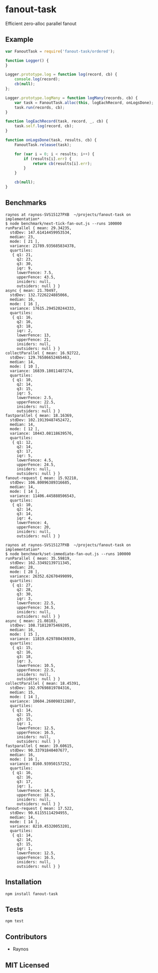 # fanout-task

<!--
    [![build status][build-png]][build]
    [![Coverage Status][cover-png]][cover]
    [![Davis Dependency status][dep-png]][dep]
-->

<!-- [![NPM][npm-png]][npm] -->

Efficient zero-alloc parallel fanout

## Example

```js
var FanoutTask = require('fanout-task/ordered');

function Logger() {
}

Logger.prototype.log = function log(record, cb) {
    console.log(record);
    cb(null);
};

Logger.prototype.logMany = function logMany(records, cb) {
    var task = FanoutTask.alloc(this, logEachRecord, onLogsDone);
    task.run(records, cb);
}

function logEachRecord(task, record, _, cb) {
    task.self.log(record, cb);
}

function onLogsDone(task, results, cb) {
    FanoutTask.release(task);

    for (var i = 0; i < results; i++) {
        if (results[i].err) {
            return cb(results[i].err);
        }
    }

    cb(null);
}
```

## Benchmarks

```
raynos at raynos-SVS15127PXB  ~/projects/fanout-task on implementation*
$ node benchmark/next-tick-fan-out.js --runs 100000
runParallel { mean: 29.34235,
  stdDev: 147.61414459953534,
  median: 23,
  mode: [ 21 ],
  variance: 21789.935685834378,
  quartiles: 
   { q1: 21,
     q2: 23,
     q3: 30,
     iqr: 9,
     lowerFence: 7.5,
     upperFence: 43.5,
     insiders: null,
     outsiders: null } }
async { mean: 21.70497,
  stdDev: 132.7226224885066,
  median: 16,
  mode: [ 16 ],
  variance: 17615.294520244333,
  quartiles: 
   { q1: 16,
     q2: 16,
     q3: 18,
     iqr: 2,
     lowerFence: 13,
     upperFence: 21,
     insiders: null,
     outsiders: null } }
collectParallel { mean: 16.92722,
  stdDev: 129.76586652465463,
  median: 14,
  mode: [ 10 ],
  variance: 16839.18011487274,
  quartiles: 
   { q1: 10,
     q2: 14,
     q3: 15,
     iqr: 5,
     lowerFence: 2.5,
     upperFence: 22.5,
     insiders: null,
     outsiders: null } }
fastparallel { mean: 18.16369,
  stdDev: 102.19139487452472,
  median: 14,
  mode: [ 12 ],
  variance: 10443.08118639576,
  quartiles: 
   { q1: 12,
     q2: 14,
     q3: 17,
     iqr: 5,
     lowerFence: 4.5,
     upperFence: 24.5,
     insiders: null,
     outsiders: null } }
fanout-request { mean: 15.92218,
  stdDev: 106.80096389316685,
  median: 14,
  mode: [ 14 ],
  variance: 11406.445888506543,
  quartiles: 
   { q1: 10,
     q2: 14,
     q3: 14,
     iqr: 4,
     lowerFence: 4,
     upperFence: 20,
     insiders: null,
     outsiders: null } }
```

```
raynos at raynos-SVS15127PXB  ~/projects/fanout-task on implementation*
$ node benchmark/set-immediate-fan-out.js --runs 100000
runParallel { mean: 35.59819,
  stdDev: 162.33492139711345,
  median: 28,
  mode: [ 28 ],
  variance: 26352.62670499099,
  quartiles: 
   { q1: 27,
     q2: 28,
     q3: 30,
     iqr: 3,
     lowerFence: 22.5,
     upperFence: 34.5,
     insiders: null,
     outsiders: null } }
async { mean: 21.08103,
  stdDev: 108.71812075469205,
  median: 16,
  mode: [ 15 ],
  variance: 11819.629780436939,
  quartiles: 
   { q1: 15,
     q2: 16,
     q3: 18,
     iqr: 3,
     lowerFence: 10.5,
     upperFence: 22.5,
     insiders: null,
     outsiders: null } }
collectParallel { mean: 18.45391,
  stdDev: 102.97698819784316,
  median: 15,
  mode: [ 14 ],
  variance: 10604.260098312887,
  quartiles: 
   { q1: 14,
     q2: 15,
     q3: 15,
     iqr: 1,
     lowerFence: 12.5,
     upperFence: 16.5,
     insiders: null,
     outsiders: null } }
fastparallel { mean: 19.60615,
  stdDev: 90.33791840407677,
  median: 16,
  mode: [ 16 ],
  variance: 8160.93950157252,
  quartiles: 
   { q1: 16,
     q2: 16,
     q3: 17,
     iqr: 1,
     lowerFence: 14.5,
     upperFence: 18.5,
     insiders: null,
     outsiders: null } }
fanout-request { mean: 17.522,
  stdDev: 90.61155114294955,
  median: 14,
  mode: [ 14 ],
  variance: 8210.45320053201,
  quartiles: 
   { q1: 14,
     q2: 14,
     q3: 15,
     iqr: 1,
     lowerFence: 12.5,
     upperFence: 16.5,
     insiders: null,
     outsiders: null } }
```


## Installation

`npm install fanout-task`

## Tests

`npm test`

## Contributors

 - Raynos

## MIT Licensed

  [build-png]: https://secure.travis-ci.org/Raynos/fanout-task.png
  [build]: https://travis-ci.org/Raynos/fanout-task
  [cover-png]: https://coveralls.io/repos/Raynos/fanout-task/badge.png
  [cover]: https://coveralls.io/r/Raynos/fanout-task
  [dep-png]: https://david-dm.org/Raynos/fanout-task.png
  [dep]: https://david-dm.org/Raynos/fanout-task
  [npm-png]: https://nodei.co/npm/fanout-task.png?stars&downloads
  [npm]: https://nodei.co/npm/fanout-task
